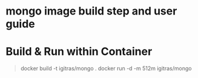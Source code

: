 mongo image build step and user guide
==========

Build & Run within Container
===
> docker build -t igitras/mongo .
> docker run -d -m 512m igitras/mongo
